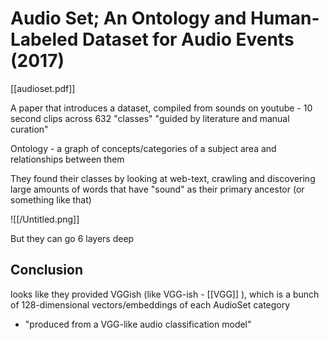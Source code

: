 # Audio Set; An Ontology and Human-Labeled Dataset for Audio Events (2017)

[[audioset.pdf]]

A paper that introduces a dataset, compiled from sounds on youtube - 10 second clips across 632 "classes" "guided by literature and manual curation"

Ontology - a graph of concepts/categories of a subject area and relationships between them

They found their classes by looking at web-text, crawling and discovering large amounts of words that have "sound" as their primary ancestor (or something like that)

![[/Untitled.png]]

But they can go 6 layers deep

## Conclusion

looks like they provided VGGish (like VGG-ish - [[VGG]] ), which is a bunch of 128-dimensional vectors/embeddings of each AudioSet category

- "produced from a VGG-like audio classification model"